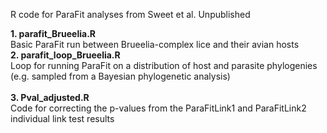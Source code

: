 R code for ParaFit analyses from Sweet et al. Unpublished

<b>1. parafit_Brueelia.R</b>
<br>Basic ParaFit run between Brueelia-complex lice and their avian hosts</br>
<b>2. parafit_loop_Brueelia.R</b>
<br>Loop for running ParaFit on a distribution of host and parasite phylogenies (e.g. sampled from a Bayesian phylogenetic analysis)</br>
<br><b>3. Pval_adjusted.R</b></br>
Code for correcting the p-values from the ParaFitLink1 and ParaFitLink2 individual link test results

